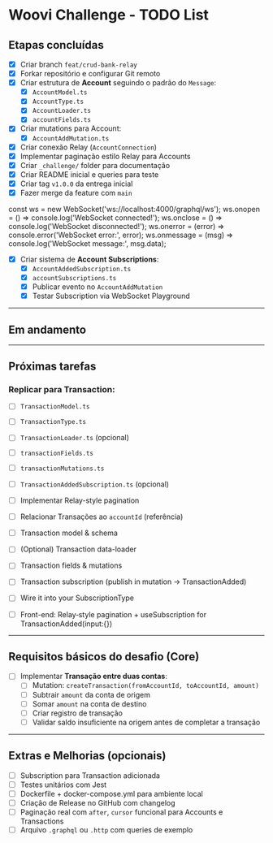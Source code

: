 # Woovi Challenge - TODO List

## Etapas concluídas

- [x] Criar branch `feat/crud-bank-relay`
- [x] Forkar repositório e configurar Git remoto
- [x] Criar estrutura de **Account** seguindo o padrão do `Message`:
  - [x] `AccountModel.ts`
  - [x] `AccountType.ts`
  - [x] `AccountLoader.ts`
  - [x] `accountFields.ts`
- [x] Criar mutations para Account:
  - [x] `AccountAddMutation.ts`
- [x] Criar conexão Relay (`AccountConnection`)
- [x] Implementar paginação estilo Relay para Accounts
- [x] Criar `_challenge/` folder para documentação
- [x] Criar README inicial e queries para teste
- [x] Criar tag `v1.0.0` da entrega inicial
- [x] Fazer merge da feature com `main`

const ws = new WebSocket('ws://localhost:4000/graphql/ws');
ws.onopen = () => console.log('WebSocket connected!');
ws.onclose = () => console.log('WebSocket disconnected!');
ws.onerror = (error) => console.error('WebSocket error:', error);
ws.onmessage = (msg) => console.log('WebSocket message:', msg.data);

- [x] Criar sistema de **Account Subscriptions**:
  - [x] `AccountAddedSubscription.ts`
  - [x] `accountSubscriptions.ts`
  - [x] Publicar evento no `AccountAddMutation`
  - [x] Testar Subscription via WebSocket Playground

---

## Em andamento


---

## Próximas tarefas

### Replicar para **Transaction**:

- [ ] `TransactionModel.ts`
- [ ] `TransactionType.ts`
- [ ] `TransactionLoader.ts` (opcional)
- [ ] `transactionFields.ts`
- [ ] `transactionMutations.ts`
- [ ] `TransactionAddedSubscription.ts` (opcional)
- [ ] Implementar Relay-style pagination
- [ ] Relacionar Transações ao `accountId` (referência)

- [ ] Transaction model & schema
- [ ] (Optional) Transaction data-loader
- [ ] Transaction fields & mutations
- [ ] Transaction subscription (publish in mutation → TransactionAdded)
- [ ] Wire it into your SubscriptionType
- [ ] Front-end: Relay‐style pagination + useSubscription for TransactionAdded(input:{})

---

## Requisitos básicos do desafio (Core)

- [ ] Implementar **Transação entre duas contas**:
  - [ ] Mutation: `createTransaction(fromAccountId, toAccountId, amount)`
  - [ ] Subtrair `amount` da conta de origem
  - [ ] Somar `amount` na conta de destino
  - [ ] Criar registro de transação
  - [ ] Validar saldo insuficiente na origem antes de completar a transação

---

## Extras e Melhorias (opcionais)

- [ ] Subscription para Transaction adicionada
- [ ] Testes unitários com Jest
- [ ] Dockerfile + docker-compose.yml para ambiente local
- [ ] Criação de Release no GitHub com changelog
- [ ] Paginação real com `after`, `cursor` funcional para Accounts e Transactions
- [ ] Arquivo `.graphql` ou `.http` com queries de exemplo
